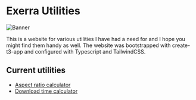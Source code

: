 # Exerra Utilities

![Banner](https://cdn.exerra.xyz/webp/mockups/exerra-utilities.webp)

This is a website for various utilities I have had a need for and I hope you might find them handy as well. The website was bootstrapped with create-t3-app and configured with Typescript and TailwindCSS. 

## Current utilities
* [Aspect ratio calculator](https://utilities.exerra.xyz/utility/aspect-ratio-calculator)
* [Download time calculator](https://utilities.exerra.xyz/utility/download-time-calculator)